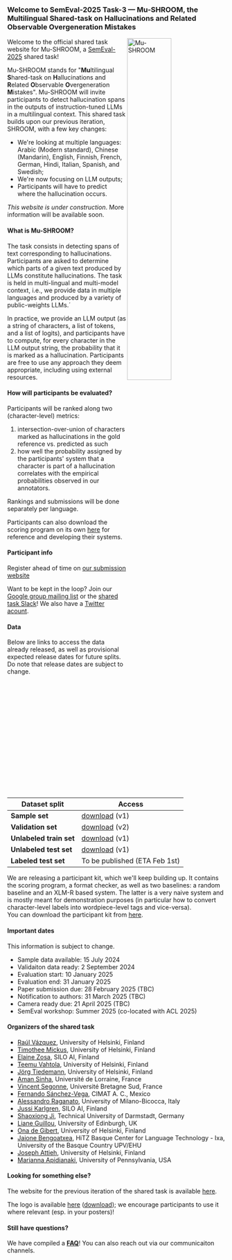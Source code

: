 ### Welcome to SemEval-2025 Task-3 — Mu-SHROOM, the Multilingual Shared-task on Hallucinations and Related Observable Overgeneration Mistakes 

<!-- TM: somehow jrvc elected to add a white-on-white title?
### <span style="color: white;"> Welcome to SemEval-2025 Task-3 — Mu-SHROOM, the Multilingual Shared-task on Hallucinations and Related Observable Overgeneration Mistakes</span> 
-->

<img style="width:45%" src="assets/img/mu-shroom-logo.png" alt="Mu-SHROOM" title="Mu-SHROOM logo" align="right">

Welcome to the official shared task website for Mu-SHROOM, a [SemEval-2025](https://semeval.github.io/SemEval2025/) shared task!

Mu-SHROOM stands for "**Mu**ltilingual **S**hared-task on **H**allucinations and **R**elated **O**bservable **O**vergeneration **M**istakes".
Mu-SHROOM will invite participants to detect hallucination spans in the outputs of instruction-tuned LLMs in a multilingual context. 
This shared task builds upon our previous iteration, SHROOM, with a few key changes: 
- We're looking at multiple languages: Arabic (Modern standard), Chinese (Mandarin), English, Finnish, French, German, Hindi, Italian, Spanish, and Swedish;
- We're now focusing on LLM outputs;
- Participants will have to predict where the hallucination occurs.

_This website is under construction_. More information will be available soon.

#### What is Mu-SHROOM?
The task consists in detecting spans of text corresponding to hallucinations. 
Participants are asked to determine which parts of a given text produced by LLMs constitute hallucinations.
The task is held in multi-lingual and multi-model context, i.e., we provide data in multiple languages and produced by a variety of public-weights LLMs.´

In practice, we provide an LLM output (as a string of characters, a list of tokens, and a list of logits), and participants have to compute, for every character in the LLM output string, the probability that it is marked as a hallucination.
Participants are free to use any approach they deem appropriate, including using external resources.

#### How will participants be evaluated?

Participants will be ranked along two (character-level) metrics: 
1. intersection-over-union of characters marked as hallucinations in the gold reference vs. predicted as such
2. how well the probability assigned by the participants' system that a character is part of a hallucination correlates with the empirical probabilities observed in our annotators.

Rankings and submissions will be done separately per language.

Participants can also download the scoring program on its own [here](./scorer.py) for reference and developing their systems.

#### Participant info

Register ahead of time on [our submission website](https://mushroomeval.pythonanywhere.com/.)

Want to be kept in the loop? Join our [Google group mailing list](https://groups.google.com/g/semeval-2025-task-3-mu-shroom) or the [shared task Slack](https://join.slack.com/t/shroom-shared-task/shared_invite/zt-2mmn4i8h2-HvRBdK5f4550YHydj5lpnA)! We also have a [Twitter acount](https://x.com/mushroomtask).


#### Data

Below are links to access the data already released, as well as provisional expected release dates for future splits.
Do note that release dates are subject to change.

| Dataset split | Access |
|---|---|
| **Sample set** | <a href="https://a3s.fi/mickusti-2007780-pub/sample.zip" download>download</a> (v1) |
| **Validation set** | <a href="https://a3s.fi/mickusti-2007780-pub/val.zip" download>download</a> (v2) |
| **Unlabeled train set** | <a href="https://a3s.fi/mickusti-2007780-pub/train.zip" download>download</a> (v1) |
| **Unlabeled test set** | <a href="https://a3s.fi/mickusti-2007780-pub/test-unlabeled.zip" download>download</a> (v1) |
| **Labeled test set** | To be published (ETA Feb 1st) |


We are releasing a participant kit, which we'll keep building up. It contains the scoring program, a format checker, as well as two baselines: a random baseline and an XLM-R based system. The latter is a very naive system and is mostly meant for demonstration purposes (in particular how to convert character-level labels into wordpiece-level tags and vice-versa).  
You can download the participant kit from <a href="https://a3s.fi/mickusti-2007780-pub/participant_kit.zip" download>here</a>.



#### Important dates

This information is subject to change.
- Sample data available: 15 July 2024
- Validaiton data ready: 2 September 2024
- Evaluation start: 10 January 2025
- Evaluation end: 31 January 2025
- Paper submission due: 28 February 2025 (TBC)
- Notification to authors: 31 March 2025 (TBC)
- Camera ready due: 21 April 2025 (TBC)
- SemEval workshop: Summer 2025 (co-located with ACL 2025)


#### Organizers of the shared task

- [Raúl Vázquez](https://jrvc.github.io/), 
University of Helsinki, Finland
- [Timothee Mickus](https://timotheemickus.github.io/), 
University of Helsinki, Finland
- [Elaine Zosa](https://ezosa.github.io/), 
SILO AI, Finland
- [Teemu Vahtola](https://teemuvh.github.io/), 
University of Helsinki, Finland
- [Jörg Tiedemann](https://blogs.helsinki.fi/tiedeman/), 
University of Helsinki, Finland
- [Aman Sinha](https://amansinha09.github.io/),
Université de Lorraine, France
- [Vincent Segonne](), 
Université Bretagne Sud, France
- [Fernando Sánchez-Vega](),
CIMAT A. C., Mexico
- [Alessandro Raganato](https://raganato.github.io/), 
University of Milano-Bicocca, Italy
- [Jussi Karlgren](https://www.lingvi.st/),
SILO AI, Finland
- [Shaoxiong Ji](https://shaoxiongji.github.io/),
Technical University of Darmstadt, Germany
- [Liane Guillou](https://sites.google.com/site/lianeguillou/home),
University of Edinburgh, UK
- [Ona de Gibert](),
University of Helsinki, Finland
- [Jaione Bengoatxea](),
HiTZ Basque Center for Language Technology - Ixa, University of the Basque Country UPV/EHU
- [Joseph Attieh](), 
University of Helsinki, Finland
- [Marianna Apidianaki](https://mariannaapi.github.io/), 
University of Pennsylvania, USA


#### Looking for something else?

The website for the previous iteration of the shared task is available [here](/shroom/2024).

The logo is available [here](/shroom/assets/img/mu-shroom-logo.png) (<a href="/shroom/assets/img/mu-shroom-logo.png" download>download</a>); we encourage participants to use it where relevant (esp. in your posters)! 

#### Still have questions?
We have compiled a [**FAQ**](/shroom/FAQ)! You can also reach out via our communicaiton channels.
